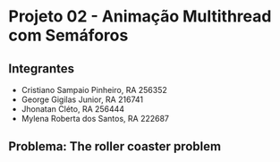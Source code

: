 # Projeto 02 - Animação Multithread com Semáforos

## Integrantes
+ Cristiano Sampaio Pinheiro, RA 256352
+ George Gigilas Junior, RA 216741
+ Jhonatan Cléto, RA 256444
+ Mylena Roberta dos Santos, RA 222687

## Problema: The roller coaster problem